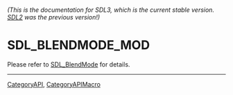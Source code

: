 ###### (This is the documentation for SDL3, which is the current stable version. [SDL2](https://wiki.libsdl.org/SDL2/) was the previous version!)
# SDL_BLENDMODE_MOD

Please refer to [SDL_BlendMode](SDL_BlendMode) for details.

----
[CategoryAPI](CategoryAPI), [CategoryAPIMacro](CategoryAPIMacro)

